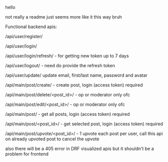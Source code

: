 hello 

not really a readme just seems more like it this way bruh


Functional backend apis: 

/api/user/register/

/api/user/login/

/api/user/login/refresh/ - for getting new token up to 7 days

/api/user/logout/ - need do provide the refresh token

/api/user/update/ update email, first/last name, password and avatar

/api/main/post/create/ - create post, login (access token) required

/api/main/post/delete/<post_id>/ - op or moderator only ofc

/api/main/post/edit/<post_id>/ - op or moderator only ofc

/api/main/post/ - get all posts, login (access token) required

/api/main/post/<post_id>/ - get selected post, login (access token) required

/api/main/post/upvote/<post_id>/ - 1 upvote each post per user, call this api on already upvoted post to cancel the upvote

also there will be a 405 error in DRF visualized apis but it shouldn't be a problem for frontend